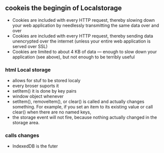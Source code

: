 

## cookeis the begingin of Localstorage


- Cookies are included with every HTTP request, thereby slowing down your web application by needlessly transmitting the same data over and over
- Cookies are included with every HTTP request, thereby sending data unencrypted over the internet (unless your entire web application is served over SSL)
- Cookies are limited to about 4 KB of data — enough to slow down your application (see above), but not enough to be terribly useful


### html Local storage
- allows for stuf to be stored localy 
- every broser suports it 
- setItem() it is done by key pairs
-  window object whenever 
- setItem(), removeItem(), or clear() is called and actually changes something. For example, if you set an item to its existing value or call clear() when there are no named keys, 
- the storage event will not fire, because nothing actually changed in the storage area.
### calls changes

- IndexedDB is the futer 